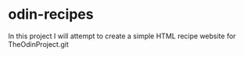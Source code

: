 # odin-recipes
In this project I will attempt to create a simple HTML recipe website for TheOdinProject.git